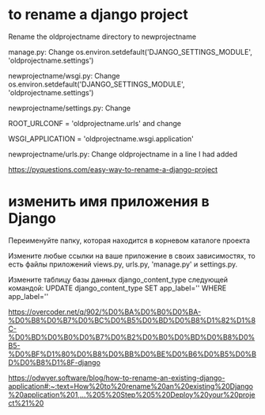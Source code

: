 
# to rename a django project

Rename the oldprojectname directory to newprojectname

manage.py: Change os.environ.setdefault('DJANGO_SETTINGS_MODULE', 'oldprojectname.settings')

newprojectname/wsgi.py: Change os.environ.setdefault('DJANGO_SETTINGS_MODULE', 'oldprojectname.settings')

newprojectname/settings.py: Change 

ROOT_URLCONF = 'oldprojectname.urls' and change 

WSGI_APPLICATION = 'oldprojectname.wsgi.application'

newprojectname/urls.py: Change oldprojectname in a line I had added

https://pyquestions.com/easy-way-to-rename-a-django-project


# изменить имя приложения в Django

Переименуйте папку, которая находится в корневом каталоге проекта

Измените любые ссылки на ваше приложение в своих зависимостях, то есть файлы приложений views.py, urls.py, 'manage.py' и settings.py.

Измените таблицу базы данных django_content_type следующей командой: UPDATE django_content_type SET app_label='<NewAppName>' WHERE app_label='<OldAppName>'

  https://overcoder.net/q/902/%D0%BA%D0%B0%D0%BA-%D0%B8%D0%B7%D0%BC%D0%B5%D0%BD%D0%B8%D1%82%D1%8C-%D0%BD%D0%B0%D0%B7%D0%B2%D0%B0%D0%BD%D0%B8%D0%B5-%D0%BF%D1%80%D0%B8%D0%BB%D0%BE%D0%B6%D0%B5%D0%BD%D0%B8%D1%8F-django
  
  https://odwyer.software/blog/how-to-rename-an-existing-django-application#:~:text=How%20to%20rename%20an%20existing%20Django%20application%201,...%205%20Step%205%20Deploy%20your%20project%21%20

